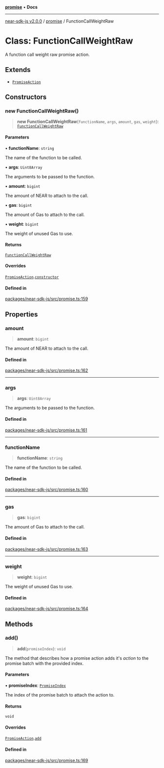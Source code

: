 [**promise**](../README.md) • **Docs**

***

[near-sdk-js v2.0.0](../../packages.md) / [promise](../README.md) / FunctionCallWeightRaw

# Class: FunctionCallWeightRaw

A function call weight raw promise action.

## Extends

- [`PromiseAction`](PromiseAction.md)

## Constructors

### new FunctionCallWeightRaw()

> **new FunctionCallWeightRaw**(`functionName`, `args`, `amount`, `gas`, `weight`): [`FunctionCallWeightRaw`](FunctionCallWeightRaw.md)

#### Parameters

• **functionName**: `string`

The name of the function to be called.

• **args**: `Uint8Array`

The arguments to be passed to the function.

• **amount**: `bigint`

The amount of NEAR to attach to the call.

• **gas**: `bigint`

The amount of Gas to attach to the call.

• **weight**: `bigint`

The weight of unused Gas to use.

#### Returns

[`FunctionCallWeightRaw`](FunctionCallWeightRaw.md)

#### Overrides

[`PromiseAction`](PromiseAction.md).[`constructor`](PromiseAction.md#constructors)

#### Defined in

[packages/near-sdk-js/src/promise.ts:159](https://github.com/near/near-sdk-js/blob/b58ac04fc6dff2f1120e9098c0cb059493486598/packages/near-sdk-js/src/promise.ts#L159)

## Properties

### amount

> **amount**: `bigint`

The amount of NEAR to attach to the call.

#### Defined in

[packages/near-sdk-js/src/promise.ts:162](https://github.com/near/near-sdk-js/blob/b58ac04fc6dff2f1120e9098c0cb059493486598/packages/near-sdk-js/src/promise.ts#L162)

***

### args

> **args**: `Uint8Array`

The arguments to be passed to the function.

#### Defined in

[packages/near-sdk-js/src/promise.ts:161](https://github.com/near/near-sdk-js/blob/b58ac04fc6dff2f1120e9098c0cb059493486598/packages/near-sdk-js/src/promise.ts#L161)

***

### functionName

> **functionName**: `string`

The name of the function to be called.

#### Defined in

[packages/near-sdk-js/src/promise.ts:160](https://github.com/near/near-sdk-js/blob/b58ac04fc6dff2f1120e9098c0cb059493486598/packages/near-sdk-js/src/promise.ts#L160)

***

### gas

> **gas**: `bigint`

The amount of Gas to attach to the call.

#### Defined in

[packages/near-sdk-js/src/promise.ts:163](https://github.com/near/near-sdk-js/blob/b58ac04fc6dff2f1120e9098c0cb059493486598/packages/near-sdk-js/src/promise.ts#L163)

***

### weight

> **weight**: `bigint`

The weight of unused Gas to use.

#### Defined in

[packages/near-sdk-js/src/promise.ts:164](https://github.com/near/near-sdk-js/blob/b58ac04fc6dff2f1120e9098c0cb059493486598/packages/near-sdk-js/src/promise.ts#L164)

## Methods

### add()

> **add**(`promiseIndex`): `void`

The method that describes how a promise action adds it's _action_ to the promise batch with the provided index.

#### Parameters

• **promiseIndex**: [`PromiseIndex`](../../utils/type-aliases/PromiseIndex.md)

The index of the promise batch to attach the action to.

#### Returns

`void`

#### Overrides

[`PromiseAction`](PromiseAction.md).[`add`](PromiseAction.md#add)

#### Defined in

[packages/near-sdk-js/src/promise.ts:169](https://github.com/near/near-sdk-js/blob/b58ac04fc6dff2f1120e9098c0cb059493486598/packages/near-sdk-js/src/promise.ts#L169)
